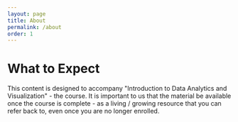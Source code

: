 ```yaml
---
layout: page
title: About
permalink: /about
order: 1
---
```


# What to Expect

This content is designed to accompany "Introduction to Data Analytics and Visualization" - the course. It is important to us that the material be available once the course is complete - as a living / growing resource that you can refer back to, even once you are no longer enrolled. 